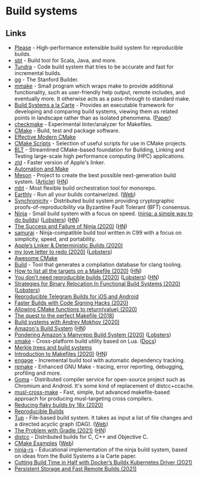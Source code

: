 # Build systems

## Links

* [Please](https://github.com/thought-machine/please) - High-performance extensible build system for reproducible builds.
* [sbt](https://github.com/sbt/sbt) - Build tool for Scala, Java, and more.
* [Tundra](https://github.com/deplinenoise/tundra) - Code build system that tries to be accurate and fast for incremental builds.
* [gg](https://github.com/StanfordSNR/gg) - The Stanford Builder.
* [mmake](https://github.com/tj/mmake) - Small program which wraps make to provide additional functionality, such as user-friendly help output, remote includes, and eventually more. It otherwise acts as a pass-through to standard make.
* [Build Systems a la Carte](https://github.com/snowleopard/build) - Provides an executable framework for developing and comparing build systems, viewing them as related points in landscape rather than as isolated phenomena. ([Paper](https://www.cambridge.org/core/journals/journal-of-functional-programming/article/build-systems-a-la-carte-theory-and-practice/097CE52C750E69BD16B78C318754C7A4))
* [checkmake](https://github.com/mrtazz/checkmake) - Experimental linter/analyzer for Makefiles.
* [CMake](https://cmake.org) - Build, test and package software.
* [Effective Modern CMake](https://gist.github.com/mbinna/c61dbb39bca0e4fb7d1f73b0d66a4fd1)
* [CMake Scripts](https://github.com/StableCoder/cmake-scripts) - Selection of useful scripts for use in CMake projects.
* [BLT](https://github.com/LLNL/blt) - Streamlined CMake-based foundation for Building, Linking and Testing large-scale high performance computing (HPC) applications.
* [zld](https://github.com/michaeleisel/zld) - Faster version of Apple's linker.
* [Automation and Make](https://swcarpentry.github.io/make-novice/)
* [Meson](https://github.com/mesonbuild/meson) - Project to create the best possible next-generation build system. ([Article](https://nibblestew.blogspot.com/2020/10/cargo-style-dependency-management-for-c.html)) ([HN](https://news.ycombinator.com/item?id=24845031))
* [mbt](https://github.com/mbtproject/mbt) - Most flexible build orchestration tool for monorepo.
* [Earthly](https://github.com/earthly/earthly) - Run all your builds containerized. ([Web](https://www.earthly.dev))
* [Synchronicity](https://github.com/iqlusioninc/synchronicity) - Distributed build system providing cryptographic proofs-of-reproducibility via Byzantine Fault Tolerant (BFT) consensus.
* [Ninja](https://github.com/ninja-build/ninja) - Small build system with a focus on speed. ([ninja: a simple way to do builds](https://jvns.ca/blog/2020/10/26/ninja--a-simple-way-to-do-builds/)) ([Lobsters](https://lobste.rs/s/94llji/ninja_simple_way_do_builds)) ([HN](https://news.ycombinator.com/item?id=24904617))
* [The Success and Failure of Ninja (2020)](http://neugierig.org/software/blog/2020/05/ninja.html) ([HN](https://news.ycombinator.com/item?id=23157783))
* [samurai](https://github.com/michaelforney/samurai) - Ninja-compatible build tool written in C99 with a focus on simplicity, speed, and portability.
* [Apple’s Linker & Deterministic Builds (2020)](https://milen.me/writings/apple-linker-ld64-deterministic-builds-oso-prefix/)
* [my love letter to redo (2020)](https://fzakaria.com/2020/06/08/my-love-letter-to-redo.html) ([Lobsters](https://lobste.rs/s/j96fsz/my_love_letter_redo))
* [Awesome CMake](https://github.com/onqtam/awesome-cmake)
* [Build](https://github.com/rizsotto/Bear) - Tool that generates a compilation database for clang tooling.
* [How to list all the targets on a Makefile (2020)](https://diamantidis.github.io/tips/2020/07/01/list-makefile-targets) ([HN](https://news.ycombinator.com/item?id=23702756))
* [You don’t need reproducible builds (2020)](http://blog.cmpxchg8b.com/2020/07/you-dont-need-reproducible-builds.html) ([Lobsters](https://lobste.rs/s/ha8c42/you_don_t_need_reproducible_builds)) ([HN](https://news.ycombinator.com/item?id=24059410))
* [Strategies for Binary Relocation In Functional Build Systems (2020)](https://maxmcd.com/posts/strategies-for-binary-relocation/) ([Lobsters](https://lobste.rs/s/2lnncd/strategies_for_binary_relocation))
* [Reproducible Telegram Builds for iOS and Android](https://core.telegram.org/reproducible-builds)
* [Faster Builds with Code Signing Hacks (2020)](https://eisel.me/jekyll/update/2020/08/07/signing.html)
* [Allowing CMake functions to return(value) (2020)](https://oleksandrkvl.github.io/2020/08/09/allowing-cmake-functions-to-return-value.html)
* [The quest to the perfect Makefile (2018)](https://r4nd0m6uy.ch/the-quest-to-the-perfect-makefile.html)
* [Build systems with Andrey Mokhov (2020)](https://overcast.fm/+hrS7F9\_XA)
* [Amazon's Build System](https://gist.github.com/terabyte/15a2d3d407285b8b5a0a7964dd6283b0) ([HN](https://news.ycombinator.com/item?id=24722214))
* [Pondering Amazon's Manyrepo Build System (2020)](http://beza1e1.tuxen.de/amazon_manyrepo_builds.html) ([Lobsters](https://lobste.rs/s/v6vmov/pondering_amazon_s_manyrepo_build_system))
* [xmake](https://github.com/xmake-io/xmake) - Cross-platform build utility based on Lua. ([Docs](https://xmake.io/#/))
* [Merkle trees and build systems](https://lwn.net/Articles/821367/)
* [Introduction to Makefiles (2020)](https://xs-labs.com/en/blog/2020/11/07/introduction-to-makefiles/) ([HN](https://news.ycombinator.com/item?id=25026656))
* [engage](https://github.com/breuleux/engage) - Incremental build tool with automatic dependency tracking.
* [remake](https://github.com/rocky/remake) - Enhanced GNU Make - tracing, error reporting, debugging, profiling and more.
* [Goma](https://chromium.googlesource.com/infra/goma/client/) - Distributed compiler service for open-source project such as Chromium and Android. It's some kind of replacement of distcc+ccache.
* [musl-cross-make](https://github.com/richfelker/musl-cross-make) - Fast, simple, but advanced makefile-based approach for producing musl-targeting cross compilers.
* [Reducing flaky builds by 18x (2020)](https://github.blog/2020-12-16-reducing-flaky-builds-by-18x/)
* [Reproducible Builds](https://reproducible-builds.org)
* [Tup](https://github.com/gittup/tup) - File-based build system. It takes as input a list of file changes and a directed acyclic graph (DAG). ([Web](http://gittup.org/tup/))
* [The Problem with Gradle (2021)](https://www.bruceeckel.com/2021/01/02/the-problem-with-gradle/) ([HN](https://news.ycombinator.com/item?id=25801986))
* [distcc](https://github.com/distcc/distcc) - Distributed builds for C, C++ and Objective C.
* [CMake Examples](https://github.com/ttroy50/cmake-examples) ([Web](http://ttroy50.github.io/cmake-examples/))
* [ninja-rs](https://github.com/nikhilm/ninja-rs) - Educational implementation of the ninja build system, based on ideas from the Build Systems a la Carte paper.
* [Cutting Build Time in Half with Docker’s Buildx Kubernetes Driver (2021)](https://releaseapp.io/blog/cutting-build-time-in-half-docker-buildx-kubernetes)
* [Persistent Storage and Fast Remote Builds (2021)](https://fly.io/blog/persistent-storage-and-fast-remote-builds/)
